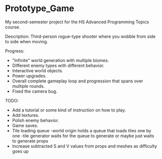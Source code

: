 # Prototype_Game
My second-semester project for the HS Advanced Programming Topics course.

Description:
 Third-person rogue-type shooter where you wobble from side to side when moving.
 
Progress:
 - "Infinite" world generation with multiple biomes.
 - Different enemy types with different behavior.
 - Interactive world objects.
 - Power upgrades.
 - Overall complete gameplay loop and progression that spans over multiple rounds.
 - Fixed the camera bug.

TODO:
- Add a tutorial or some kind of instruction on how to play.
- Add textures.
- Polish enemy behavior.
- Game saves.
- Tile loading queue 
	-world origin holds a queue that loads tiles one by one 
	 -tile generator waits for the queue to generate or maybe just waits to generate props
- Increase subtracted S and V values from props and meshes as difficulty goes up 